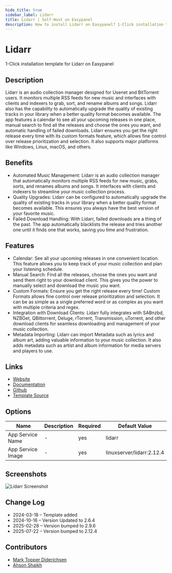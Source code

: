 ```yaml
---
hide_title: true
sidebar_label: Lidarr
title: Lidarr | Self-Host on Easypanel
description: How to install Lidarr on Easypanel? 1-Click installation template for Lidarr on Easypanel
---
```


<!-- generated -->

# Lidarr

1-Click installation template for Lidarr on Easypanel

## Description

Lidarr is an audio collection manager designed for Usenet and BitTorrent users. It monitors multiple RSS feeds for new music and interfaces with clients and indexers to grab, sort, and rename albums and songs. Lidarr also has the capability to automatically upgrade the quality of existing tracks in your library when a better quality format becomes available. The app features a calendar to see all your upcoming releases in one place, manual search to find all the releases and choose the ones you want, and automatic handling of failed downloads. Lidarr ensures you get the right release every time with its custom formats feature, which allows fine control over release prioritization and selection. It also supports major platforms like Windows, Linux, macOS, and others.

## Benefits

- Automated Music Management: Lidarr is an audio collection manager that automatically monitors multiple RSS feeds for new music, grabs, sorts, and renames albums and songs. It interfaces with clients and indexers to streamline your music collection process.
- Quality Upgrades: Lidarr can be configured to automatically upgrade the quality of existing tracks in your library when a better quality format becomes available. This ensures you always have the best version of your favorite music.
- Failed Download Handling: With Lidarr, failed downloads are a thing of the past. The app automatically blacklists the release and tries another one until it finds one that works, saving you time and frustration.

## Features

- Calendar: See all your upcoming releases in one convenient location. This feature allows you to keep track of your music collection and plan your listening schedule.
- Manual Search: Find all the releases, choose the ones you want and send them right to your download client. This gives you the power to manually select and download the music you want.
- Custom Formats: Ensure you get the right release every time! Custom Formats allows fine control over release prioritization and selection. It can be as simple as a single preferred word or as complex as you want with multiple criteria and regex.
- Integration with Download Clients: Lidarr fully integrates with SABnzbd, NZBGet, QBittorrent, Deluge, rTorrent, Transmission, uTorrent, and other download clients for seamless downloading and management of your music collection.
- Metadata Importing: Lidarr can import Metadata such as lyrics and album art, adding valuable information to your music collection. It also adds metadata such as artist and album information for media servers and players to use.

## Links

- [Website](https://lidarr.audio/)
- [Documentation](https://wiki.servarr.com/lidarr)
- [Github](https://github.com/Lidarr/Lidarr)
- [Template Source](https://github.com/easypanel-io/templates/tree/main/templates/lidarr)

## Options

Name | Description | Required | Default Value
-|-|-|-
App Service Name | - | yes | lidarr
App Service Image | - | yes | linuxserver/lidarr:2.12.4

## Screenshots

![Lidarr Screenshot](./assets/screenshot.png)

## Change Log

- 2024-03-18 – Template added
- 2024-10-16 – Version Updated to 2.6.4
- 2025-02-28 – Version bumped to 2.9.6
- 2025-07-22 – Version bumped to 2.12.4

## Contributors

- [Mark Topper Diderichsen](https://github.com/marktopper)
- [Ahson Shaikh](https://github.com/Ahson-Shaikh)
